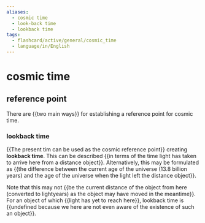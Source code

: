 ```yaml
---
aliases:
  - cosmic time
  - look-back time
  - lookback time
tags:
  - flashcard/active/general/cosmic_time
  - language/in/English
---
```


# cosmic time

## reference point

There are {{two main ways}} for establishing a reference point for cosmic time.

### lookback time

{{The present tim can be used as the cosmic reference point}} creating __lookback time__. This can be described {{in terms of the time light has taken to arrive here from a distance object}}. Alternatively, this may be formulated as {{the difference between the current age of the universe (13.8 billion years) and the age of the universe when the light left the distance object}}.

Note that this may not {{be the current distance of the object from here (converted to lightyears) as the object may have moved in the meantime}}. For an object of which {{light has yet to reach here}}, lookback time is {{undefined because we here are not even aware of the existence of such an object}}.
